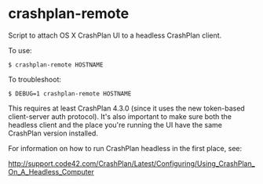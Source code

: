# crashplan-remote

Script to attach OS X CrashPlan UI to a headless CrashPlan client.

To use:

```
$ crashplan-remote HOSTNAME
```

To troubleshoot:
```
$ DEBUG=1 crashplan-remote HOSTNAME
```

This requires at least CrashPlan 4.3.0 (since it uses the new
token-based client-server auth protocol). It's also important to make
sure both the headless client and the place you're running the UI have
the same CrashPlan version installed.

For information on how to run CrashPlan headless in the first place,
see:

http://support.code42.com/CrashPlan/Latest/Configuring/Using_CrashPlan_On_A_Headless_Computer

